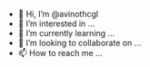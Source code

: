 - 👋 Hi, I’m @avinothcgl
- 👀 I’m interested in ...
- 🌱 I’m currently learning ...
- 💞️ I’m looking to collaborate on ...
- 📫 How to reach me ...

<!---
avinothcgl/avinothcgl is a ✨ special ✨ repository because its `README.md` (this file) appears on your GitHub profile.
You can click the Preview link to take a look at your changes.
--->
